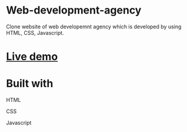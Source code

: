 # Web-development-agency

Clone website of web developemnt agency which is developed by using HTML, CSS, Javascript.

# [Live demo]( https://rutuja20901.github.io/Web-development-agency/ )

# Built with

HTML

CSS

Javascript
